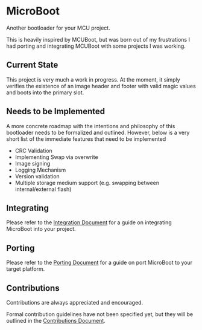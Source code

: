 # MicroBoot

Another bootloader for your MCU project.

This is heavily inspired by MCUBoot, but was born out of my frustrations I had porting and integrating MCUBoot with some projects I was working. 

## Current State

This project is very much a work in progress. At the moment, it simply verifies the existence of an image header and footer with valid magic values and boots into the primary slot.

## Needs to be Implemented

A more concrete roadmap with the intentions and philosophy of this bootloader needs to be formalized and outlined.  However, below is a very short list of the immediate features that need to be implemented

- CRC Validation
- Implementing Swap via overwrite
- Image signing
- Logging Mechanism
- Version validation
- Multiple storage medium support (e.g. swapping between internal/external flash)

## Integrating

Please refer to the [Integration Document](./docs/integrating.md) for a guide on integrating MicroBoot into your project.

## Porting

Please refer to the [Porting Document](./docs/porting.md) for a guide on port MicroBoot to your target platform.

## Contributions

Contributions are always appreciated and encouraged.

Formal contribution guidelines have not been specified yet, but they will be outlined in the [Contributions Document](./docs/contributions.md).